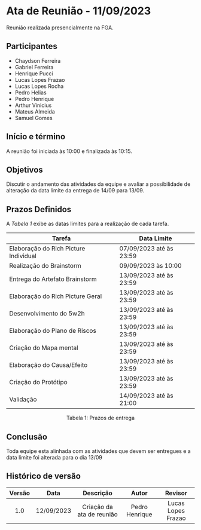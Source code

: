 # Ata de Reunião - 11/09/2023

Reunião realizada presencialmente na FGA.

## Participantes

- Chaydson Ferreira
- Gabriel Ferreira
- Henrique Pucci
- Lucas Lopes Frazao
- Lucas Lopes Rocha
- Pedro Helias
- Pedro Henrique
- Arthur Vinicius
- Mateus Almeida
- Samuel Gomes

## Início e término

A reunião foi iniciada às 10:00 e finalizada às 10:15.

## Objetivos

Discutir o andamento das atividades da equipe e avaliar a possibilidade de alteração da data limite da entrega de 14/09 para 13/09.

## Prazos Definidos

A <i>Tabela 1</i> exibe as datas limites para a realização de cada tarefa.

| Tarefa                                | Data Limite             |
| ------------------------------------- | ----------------------- |
| Elaboração do Rich Picture Individual | 07/09/2023 até às 23:59 |
| Realização do Brainstorm              | 09/09/2023 às 10:00     |
| Entrega do Artefato Brainstorm        | 13/09/2023 até às 23:59 |
| Elaboração do Rich Picture Geral      | 13/09/2023 até às 23:59 |
| Desenvolvimento do 5w2h               | 13/09/2023 até às 23:59 |
| Elaboração do Plano de Riscos         | 13/09/2023 até às 23:59 |
| Criação do Mapa mental                | 13/09/2023 até às 23:59 |
| Elaboração do Causa/Efeito            | 13/09/2023 até às 23:59 |
| Criação do Protótipo                  | 13/09/2023 até às 23:59 |
| Validação                             | 14/09/2023 até às 21:00 |

<figcaption align="center">Tabela 1: Prazos de entrega</figcaption>

## Conclusão

Toda equipe esta alinhada com as atividades que devem ser entregues e a data limite foi alterada para o dia 13/09

## Histórico de versão

| Versão |    Data    |         Descrição         |     Autor      |      Revisor       |
| :----: | :--------: | :-----------------------: | :------------: | :----------------: |
|  1.0   | 12/09/2023 | Criação da ata de reunião | Pedro Henrique | Lucas Lopes Frazao |
